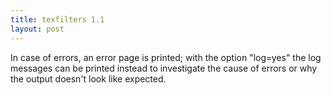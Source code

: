 ```yaml
---
title: texfilters 1.1
layout: post
---
```


In case of errors, an error page is printed; with the option "log=yes"
the log messages can be printed instead to investigate the cause of errors
or why the output doesn't look like expected.

